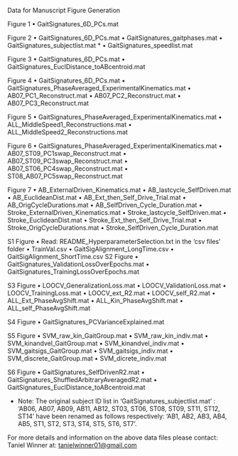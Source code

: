 Data for Manuscript Figure Generation

Figure 1
•	GaitSignatures_6D_PCs.mat

Figure 2
•	GaitSignatures_6D_PCs.mat
•	GaitSignatures_gaitphases.mat
•	GaitSignatures_subjectlist.mat *
•	GaitSignatures_speedlist.mat

Figure 3
•	GaitSignatures_6D_PCs.mat
•	GaitSignatures_EuclDistance_toABcentroid.mat

Figure 4
•	GaitSignatures_6D_PCs.mat
•	GaitSignatures_PhaseAveraged_ExperimentalKinematics.mat
•	AB07_PC1_Reconstruct.mat
•	AB07_PC2_Reconstruct.mat
•	AB07_PC3_Reconstruct.mat

Figure 5
•	GaitSignatures_PhaseAveraged_ExperimentalKinematics.mat
•	ALL_MiddleSpeed1_Reconstructions.mat
•	ALL_MiddleSpeed2_Reconstructions.mat

Figure 6
•	GaitSignatures_PhaseAveraged_ExperimentalKinematics.mat
•	AB07_ST09_PC1swap_Reconstruct.mat
•	AB07_ST09_PC3swap_Reconstruct.mat
•	AB07_ST06_PC4swap_Reconstruct.mat
•	ST08_AB07_PC5swap_Reconstruct.mat

Figure 7 
•	AB_ExternalDriven_Kinematics.mat
•	AB_lastcycle_SelfDriven.mat
•	AB_EuclideanDist.mat
•	AB_Ext_then_Self_Drive_Trial.mat
•	AB_OrigCycleDurations.mat
•	AB_SelfDriven_Cycle_Duration.mat
•	Stroke_ExternalDriven_Kinematics.mat
•	Stroke_lastcycle_SelfDriven.mat
•	Stroke_EuclideanDist.mat
•	Stroke_Ext_then_Self_Drive_Trial.mat
•	Stroke_OrigCycleDurations.mat
•	Stroke_SelfDriven_Cycle_Duration.mat

S1 Figure
•	Read: README_HyperparameterSelection.txt in the ‘csv files’ folder
•	TrainVal.csv
•	GaitSigAlignment_LongTime.csv
•	GaitSigAlignment_ShortTime.csv
S2 Figure
•	GaitSignatures_ValidationLossOverEpochs.mat
•	GaitSignatures_TrainingLossOverEpochs.mat

S3 Figure
•	LOOCV_GeneralizationLoss.mat
•	LOOCV_ValidationLoss.mat
•	LOOCV_TrainingLoss.mat
•	LOOCV_ext_R2.mat
•	LOOCV_self_R2.mat
•	ALL_Ext_PhaseAvgShift.mat
•	ALL_Kin_PhaseAvgShift.mat
•	ALL_self_PhaseAvgShift.mat

S4 Figure
•	GaitSignatures_PCVarianceExplained.mat

S5 Figure
•	SVM_raw_kin_GaitGroup.mat
•	SVM_raw_kin_indiv.mat
•	SVM_kinandvel_GaitGroup.mat
•	SVM_kinandvel_indiv.mat
•	SVM_gaitsigs_GaitGroup.mat
•	SVM_gaitsigs_indiv.mat
•	SVM_discrete_GaitGroup.mat
•	SVM_dicrete_indiv.mat

S6 Figure
•	GaitSignatures_SelfDrivenR2.mat
•	GaitSignatures_ShuffledArbitraryAveragedR2.mat
•	GaitSignatures_EuclDistance_toABcentroid.mat


* Note: The original subject ID list in ‘GaitSignatures_subjectlist.mat’ : ‘AB06, AB07, AB09, AB11, AB12, ST03, ST06, ST08, ST09, ST11, ST12, ST14’ have been renamed as follows respectively: ‘AB1, AB2, AB3, AB4, AB5, ST1, ST2, ST3, ST4, ST5, ST6, ST7’.

For more details and information on the above data files please contact: Taniel Winner at: tanielwinner01@gmail.com
